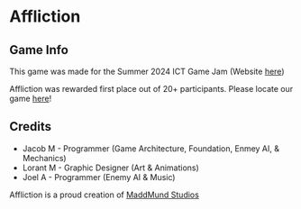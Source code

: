 # Affliction

## Game Info
This game was made for the Summer 2024 ICT Game Jam (Website [here](https://itch.io/jam/ict-game-jam-summer-2024))

Affliction was rewarded first place out of 20+ participants.
Please locate our game [here](https://maddmundstudios.itch.io/affliction)!


## Credits
* Jacob M - Programmer (Game Architecture, Foundation, Enmey AI, & Mechanics)
* Lorant M - Graphic Designer (Art & Animations)
* Joel A - Programmer (Enemy AI & Music)

Affliction is a proud creation of [MaddMund Studios](https://maddmundstudios.itch.io/)
